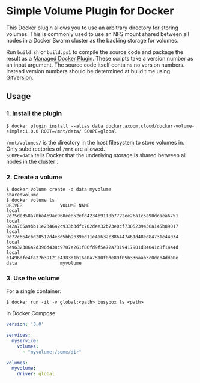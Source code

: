 # Simple Volume Plugin for Docker

This Docker plugin allows you to use an arbitrary directory for storing volumes. This is commonly used to use an NFS mount shared between all nodes in a Docker Swarm cluster as the backing storage for volumes.

Run `build.sh` or `build.ps1` to compile the source code and package the result as a [Managed Docker Plugin](https://docs.docker.com/engine/extend/).
These scripts take a version number as an input argument. The source code itself contains no version numbers. Instead version numbers should be determined at build time using [GitVersion](http://gitversion.readthedocs.io/).



## Usage

### 1. Install the plugin

```
$ docker plugin install --alias data docker.axoom.cloud/docker-volume-simple:1.0.0 ROOT=/mnt/data/ SCOPE=global
```

`/mnt/volumes/` is the directory in the host filesystem to store volumes in. Only subdirectories of `/mnt` are allowed.  
`SCOPE=data` tells Docker that the underlying storage is shared between all nodes in the cluster .

### 2. Create a volume

```
$ docker volume create -d data myvolume
sharedvolume
$ docker volume ls
DRIVER              VOLUME NAME
local               2d75de358a70ba469ac968ee852efd4234b9118b7722ee26a1c5a90dcaea6751
local               842a765a9bb11e234642c933b3dfc702dee32b73e0cf7305239436a145b89017
local               9d72c664cbd20512d4e3d5bb9b39ed11e4a632c386447461d48ed84731e44034
local               be9632386a2d396d438c9707e261f86fd9f5e72a7319417901d84041c8f14a4d
local               e1496dfe4fa27b39121e4383d1b16a0a7510f0de89f05b336aab3c0deb4dda0e
data                myvolume
```

### 3. Use the volume

For a single container:
```
$ docker run -it -v global:<path> busybox ls <path>
```

In Docker Compose:
```yml
version: '3.0'

services:
  myservice:
    volumes:
      - "myvolume:/some/dir"

volumes:
  myvolume:
    driver: global
```
